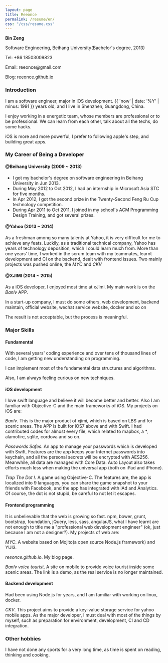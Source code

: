 ```yaml
---
layout: page
title: Reeonce
permalink: /resume/en/
css: "/css/resume.css"
---
```


<div id="contact-me">
  <p><strong>Bin Zeng</strong></p>
  <p>Software Engineering, Beihang University(Bachelor's degree, 2013)</p>
  <p>Tel: +86 18503009823</p>
  <p>Email: reeonce@gmail.com</p>
  <p>Blog: reeonce.github.io</p>
</div>

### Introduction

I am a software engineer, major in iOS development. {{ 'now' | date: '%Y' | minus: 1991 }} years old, and I live in Shenzhen, Guangdong, China.

I enjoy working in a energetic team, whose members are professional or to be professional. We can learn from each other, talk about all the techs, do some hacks.

iOS is more and more powerful, I prefer to following apple's step, and building great apps.

### My Career of Being a Developer
<div class="content">
  <h4>@Beihang University (2009 ~ 2013)</h4>
  <ul>
    <li>I got my bachelor's degree on software engineering in Beihang University in Jun 2013.</li>
    <li>During May 2012 to Oct 2012, I had an internship in Microsoft Asia STC for five months.</li>
    <li>In Apr 2012, I got the second prize in the Twenty-Second Feng Ru Cup technology competition.</li>
    <li>During Apr 2011 to Oct 2011, I joined in my school's ACM Programming Design Training, and got several prizes.</li>
  </ul>
</div>
<div class="content">
  <h4>@Yahoo (2013 ~ 2014)</h4>
  <p>As a freshman among so many talents at Yahoo, it is very difficult for me to achieve any feats. Luckily, as a traditional technical company, Yahoo has years of technology deposition, which I could learn much from. More than one years' time, I worked in the scrum team with my teammates, learnt development and CI on the backend, dealt with frontend issues. Two mainly projects was pushed online, the <em>MYC</em> and <em>CKV</em></p>
</div>
<div class="content">
  <h4>@XJIMI (2014 ~ 2015)</h4>
  <p>As a iOS developer, I enjoyed most time at xJimi. My main work is on the <em>Banlv</em> APP. </p>
  <p>In a start-up company, I must do some others, web development, backend maintain, official website, wechat service website, docker and so on</p>
  <p>The result is not acceptable, but the process is meaningful.</p>
</div>

### Major Skills
#### Fundamental
  With several years' coding experience and over tens of thousand lines of code, I am getting new understanding on programming.

  I can implement most of the fundamental data structures and algorithms.

  Also, I am always feeling curious on new techniques.

#### iOS development
  I love swift language and believe it will become better and better. Also I am familiar with Objective-C and the main frameworks of iOS. My projects on iOS are:

  *Banlv*. This is the major product of xjimi, which is based on LBS and for scenic areas. The APP is built for iOS7 above and with Swift. I had contributed codes for almost every file, which related to mapbox, a \*, alamofire, sqlite, cordova and so on.

  *Passwords Safes*. An app to manage your passwords which is developed with Swift. Features are the app keeps your Internet passwords into keychain, and all the personal secrets will be encrypted with AES256. Meanwhile, all data are managed with Core Data. Auto Layout also takes efforts much less when making the universal app (both on iPad and iPhone).

  *Trap The Dot !*. A game using Objective-C. The features are, the app is localized into 9 languages, you can share the game snapshot to your friends with Facebook, and the app has integrated with iAd and Analytics. Of course, the dot is not stupid, be careful to not let it escapes.

#### Frontend programming
  It is unbelievable that the web is growing so fast. npm, bower, grunt, bootstrap, foundation, jQuery, less, sass, angularJS, what I have learnt are not enough to title me a "professional web development engineer" (ok, just because I am not a designer?). My projects of web are:

  *MYC*. A website based on Mojito(a open source Node.js framework) and YUI3.

  *reeonce.github.io*. My blog page.

  *Banlv voice tourist*. A site on mobile to provide voice tourist inside some scenic areas. The link is a demo, as the real service is no longer maintained.

#### Backend development
  Had been using Node.js for years, and I am familiar with working on linux, docker.

  *CKV*. This project aims to provide a key-value storage service for yahoo mobile apps. As the major developer, I must deal with most of the things by myself, such as preparation for environment, development, CI and CD integration.

### Other hobbies
I have not done any sports for a very long time, as time is spent on reading, thinking and cooking.
